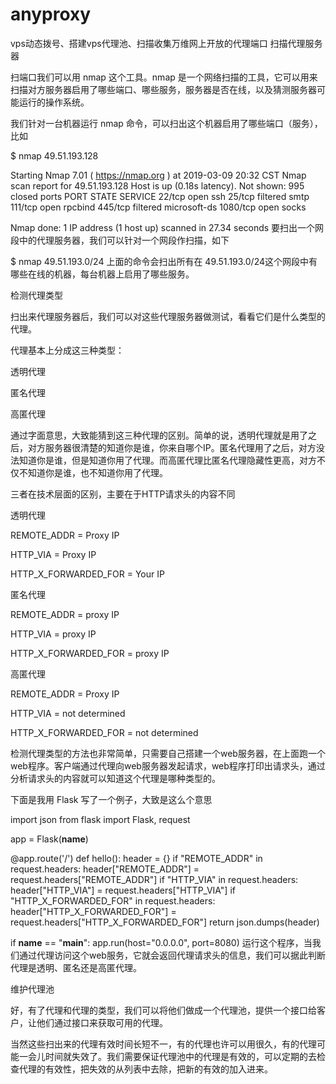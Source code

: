 # anyproxy
vps动态拨号、搭建vps代理池、扫描收集万维网上开放的代理端口
扫描代理服务器



扫端口我们可以用 nmap 这个工具。nmap 是一个网络扫描的工具，它可以用来扫描对方服务器启用了哪些端口、哪些服务，服务器是否在线，以及猜测服务器可能运行的操作系统。

我们针对一台机器运行 nmap 命令，可以扫出这个机器启用了哪些端口（服务），比如

$ nmap 49.51.193.128

Starting Nmap 7.01 ( https://nmap.org ) at 2019-03-09 20:32 CST
Nmap scan report for 49.51.193.128
Host is up (0.18s latency).
Not shown: 995 closed ports
PORT     STATE    SERVICE
22/tcp   open     ssh
25/tcp   filtered smtp
111/tcp  open     rpcbind
445/tcp  filtered microsoft-ds
1080/tcp open     socks

Nmap done: 1 IP address (1 host up) scanned in 27.34 seconds
要扫出一个网段中的代理服务器，我们可以针对一个网段作扫描，如下

$ nmap 49.51.193.0/24
上面的命令会扫出所有在 49.51.193.0/24这个网段中有哪些在线的机器，每台机器上启用了哪些服务。





检测代理类型



扫出来代理服务器后，我们可以对这些代理服务器做测试，看看它们是什么类型的代理。



代理基本上分成这三种类型：

透明代理

匿名代理

高匿代理



通过字面意思，大致能猜到这三种代理的区别。简单的说，透明代理就是用了之后，对方服务器很清楚的知道你是谁，你来自哪个IP。匿名代理用了之后，对方没法知道你是谁，但是知道你用了代理。而高匿代理比匿名代理隐藏性更高，对方不仅不知道你是谁，也不知道你用了代理。



三者在技术层面的区别，主要在于HTTP请求头的内容不同



透明代理

REMOTE_ADDR = Proxy IP

HTTP_VIA = Proxy IP

HTTP_X_FORWARDED_FOR = Your IP



匿名代理

REMOTE_ADDR = proxy IP

HTTP_VIA = proxy IP

HTTP_X_FORWARDED_FOR = proxy IP



高匿代理

REMOTE_ADDR = Proxy IP

HTTP_VIA = not determined

HTTP_X_FORWARDED_FOR = not determined



检测代理类型的方法也非常简单，只需要自己搭建一个web服务器，在上面跑一个web程序。客户端通过代理向web服务器发起请求，web程序打印出请求头，通过分析请求头的内容就可以知道这个代理是哪种类型的。



下面是我用 Flask 写了一个例子，大致是这么个意思

import json
from flask import Flask, request

app = Flask(__name__)

@app.route('/')
def hello():
    header = {}
    if "REMOTE_ADDR" in request.headers:
        header["REMOTE_ADDR"] = request.headers["REMOTE_ADDR"]
    if "HTTP_VIA" in request.headers:
        header["HTTP_VIA"] = request.headers["HTTP_VIA"]
    if "HTTP_X_FORWARDED_FOR" in request.headers:
        header["HTTP_X_FORWARDED_FOR"] = request.headers["HTTP_X_FORWARDED_FOR"]
    return json.dumps(header)

if __name__ == "__main__":
    app.run(host="0.0.0.0", port=8080)
运行这个程序，当我们通过代理访问这个web服务，它就会返回代理请求头的信息，我们可以据此判断代理是透明、匿名还是高匿代理。





维护代理池



好，有了代理和代理的类型，我们可以将他们做成一个代理池，提供一个接口给客户，让他们通过接口来获取可用的代理。



当然这些扫出来的代理有效时间长短不一，有的代理也许可以用很久，有的代理可能一会儿时间就失效了。我们需要保证代理池中的代理是有效的，可以定期的去检查代理的有效性，把失效的从列表中去除，把新的有效的加入进来。
